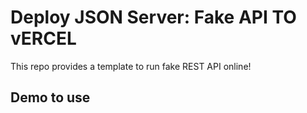 # Deploy JSON Server: Fake API TO vERCEL

This repo provides a template to run fake REST API online!

## Demo to use
